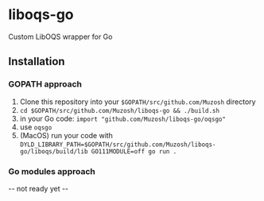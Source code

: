 # liboqs-go
Custom LibOQS wrapper for Go

## Installation

### GOPATH approach
1. Clone this repository into your `$GOPATH/src/github.com/Muzosh` directory
2. `cd $GOPATH/src/github.com/Muzosh/liboqs-go && ./build.sh`
3. in your Go code: `import "github.com/Muzosh/liboqs-go/oqsgo"`
4. use `oqsgo`
5. (MacOS) run your code with `DYLD_LIBRARY_PATH=$GOPATH/src/github.com/Muzosh/liboqs-go/liboqs/build/lib GO111MODULE=off go run .`

### Go modules approach
-- not ready yet --